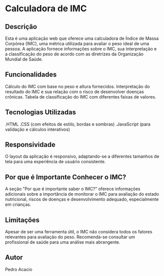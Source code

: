 # Calculadora de IMC

## Descrição
Esta é uma aplicação web que oferece uma calculadora de Índice de Massa Corpórea (IMC), uma métrica utilizada para avaliar o peso ideal de uma pessoa. A aplicação fornece informações sobre o IMC, sua interpretação e a classificação do peso de acordo com as diretrizes da Organização Mundial de Saúde.

## Funcionalidades
  Cálculo do IMC com base no peso e altura fornecidos.
  Interpretação do resultado do IMC e sua relação com o risco de desenvolver doenças crônicas.
  Tabela de classificação do IMC com diferentes faixas de valores.
  
## Tecnologias Utilizadas
  .HTML
  .CSS (com efeitos de estilo, bordas e sombras)
  .JavaScript (para validação e cálculos interativos)
  
## Responsividade
  O layout da aplicação é responsivo, adaptando-se a diferentes tamanhos de tela para uma experiência de usuário consistente.

## Por que é Importante Conhecer o IMC?
  A seção "Por que é importante saber o IMC?" oferece informações adicionais sobre a importância de monitorar o IMC para avaliação do estado nutricional, riscos de doenças e desenvolvimento adequado, especialmente em crianças.

## Limitações
  Apesar de ser uma ferramenta útil, o IMC não considera todos os fatores relevantes para avaliação do peso. Recomenda-se consultar um profissional de saúde para uma análise mais abrangente.

## Autor
Pedro Acacio
